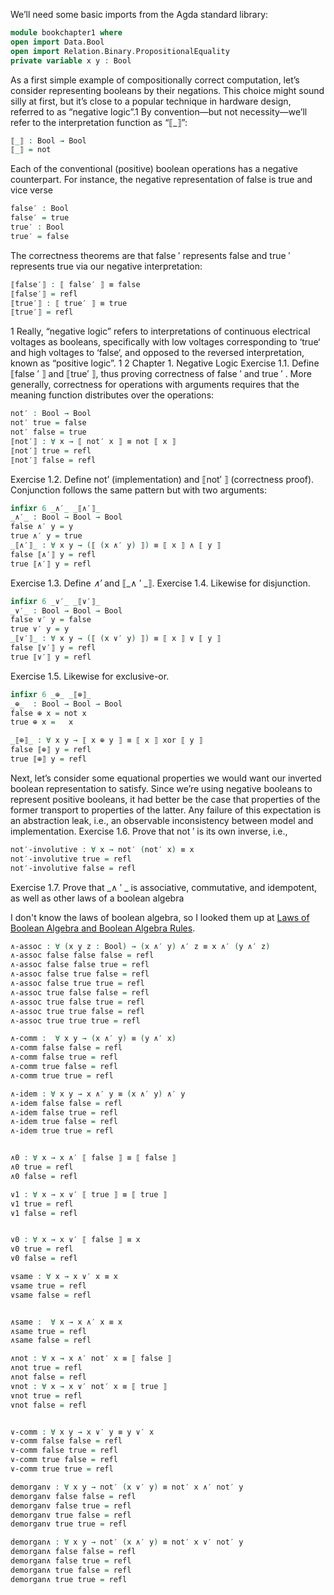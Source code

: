 We’ll need some basic imports from the Agda standard library:
```agda
module bookchapter1 where
open import Data.Bool
open import Relation.Binary.PropositionalEquality
private variable x y : Bool
```
As a first simple example of compositionally correct computation, let’s consider
representing booleans by their negations. This choice might sound silly at first, but it’s
close to a popular technique in hardware design, referred to as “negative logic”.1 By
convention—but not necessity—we’ll refer to the interpretation function as “⟦_⟧”:
```agda
⟦_⟧ : Bool → Bool
⟦_⟧ = not
```
Each of the conventional (positive) boolean operations has a negative counterpart.
For instance, the negative representation of false is true and vice verse
```agda
false′ : Bool
false′ = true
true′ : Bool
true′ = false
```
The correctness theorems are that false ′ represents false and true ′ represents true via
our negative interpretation:
```agda
⟦false′⟧ : ⟦ false′ ⟧ ≡ false
⟦false′⟧ = refl
⟦true′⟧ : ⟦ true′ ⟧ ≡ true
⟦true′⟧ = refl
```
1 Really, “negative logic” refers to interpretations of continuous electrical voltages as booleans,
specifically with low voltages corresponding to ‘true‘ and high voltages to ‘false‘, and opposed to the
reversed interpretation, known as “positive logic”.
1
2 Chapter 1. Negative Logic
Exercise 1.1. Define ⟦false ′ ⟧ and ⟦true′ ⟧, thus proving correctness of false ′ and true ′ .
More generally, correctness for operations with arguments requires that the meaning
function distributes over the operations:
```agda
not′ : Bool → Bool
not′ true = false
not′ false = true
⟦not′⟧ : ∀ x → ⟦ not′ x ⟧ ≡ not ⟦ x ⟧
⟦not′⟧ true = refl
⟦not′⟧ false = refl
```
Exercise 1.2. Define not’ (implementation) and ⟦not′ ⟧ (correctness proof).
Conjunction follows the same pattern but with two arguments:
```agda
infixr 6 _∧′_ _⟦∧′⟧_
_∧′_ : Bool → Bool → Bool
false ∧′ y = y
true ∧′ y = true
_⟦∧′⟧_ : ∀ x y → (⟦ (x ∧′ y) ⟧) ≡ ⟦ x ⟧ ∧ ⟦ y ⟧
false ⟦∧′⟧ y = refl
true ⟦∧′⟧ y = refl
```
Exercise 1.3. Define _∧′_ and ⟦_∧ ′ _⟧.
Exercise 1.4. Likewise for disjunction.
```agda
infixr 6 _∨′_ _⟦∨′⟧_
_∨′_ : Bool → Bool → Bool
false ∨′ y = false
true ∨′ y = y
_⟦∨′⟧_ : ∀ x y → (⟦ (x ∨′ y) ⟧) ≡ ⟦ x ⟧ ∨ ⟦ y ⟧
false ⟦∨′⟧ y = refl
true ⟦∨′⟧ y = refl
```
Exercise 1.5. Likewise for exclusive-or.
```agda
infixr 6 _⊕_ _⟦⊕⟧_
_⊕_  : Bool → Bool → Bool
false ⊕ x = not x
true ⊕ x =   x

_⟦⊕⟧_ : ∀ x y → ⟦ x ⊕ y ⟧ ≡ ⟦ x ⟧ xor ⟦ y ⟧
false ⟦⊕⟧ y = refl
true ⟦⊕⟧ y = refl
```
Next, let’s consider some equational properties we would want our inverted boolean
representation to satisfy. Since we’re using negative booleans to represent positive
booleans, it had better be the case that properties of the former transport to properties
of the latter. Any failure of this expectation is an abstraction leak, i.e., an observable
inconsistency between model and implementation.
Exercise 1.6. Prove that not ′ is its own inverse, i.e.,
```agda
not′-involutive : ∀ x → not′ (not′ x) ≡ x
not′-involutive true = refl
not′-involutive false = refl
```
Exercise 1.7. Prove that _∧ ′ _ is associative, commutative, and idempotent, as well
as other laws of a boolean algebra

I don't know the laws of boolean algebra, so I looked them up at
[Laws of Boolean Algebra and Boolean Algebra Rules](https://www.electronics-tutorials.ws/boolean/bool_6.html).

```agda
∧-assoc : ∀ (x y z : Bool) → (x ∧′ y) ∧′ z ≡ x ∧′ (y ∧′ z)
∧-assoc false false false = refl
∧-assoc false false true = refl
∧-assoc false true false = refl
∧-assoc false true true = refl
∧-assoc true false false = refl
∧-assoc true false true = refl
∧-assoc true true false = refl
∧-assoc true true true = refl

∧-comm :  ∀ x y → (x ∧′ y) ≡ (y ∧′ x)
∧-comm false false = refl
∧-comm false true = refl
∧-comm true false = refl
∧-comm true true = refl

∧-idem : ∀ x y → x ∧′ y ≡ (x ∧′ y) ∧′ y
∧-idem false false = refl
∧-idem false true = refl
∧-idem true false = refl
∧-idem true true = refl


∧0 : ∀ x → x ∧′ ⟦ false ⟧ ≡ ⟦ false ⟧
∧0 true = refl
∧0 false = refl

∨1 : ∀ x → x ∨′ ⟦ true ⟧ ≡ ⟦ true ⟧
∨1 true = refl
∨1 false = refl


∨0 : ∀ x → x ∨′ ⟦ false ⟧ ≡ x
∨0 true = refl
∨0 false = refl

∨same : ∀ x → x ∨′ x ≡ x
∨same true = refl
∨same false = refl


∧same :  ∀ x → x ∧′ x ≡ x
∧same true = refl
∧same false = refl

∧not : ∀ x → x ∧′ not′ x ≡ ⟦ false ⟧
∧not true = refl
∧not false = refl
∨not : ∀ x → x ∨′ not′ x ≡ ⟦ true ⟧
∨not true = refl
∨not false = refl


∨-comm : ∀ x y → x ∨′ y ≡ y ∨′ x
∨-comm false false = refl
∨-comm false true = refl
∨-comm true false = refl
∨-comm true true = refl

demorgan∨ : ∀ x y → not′ (x ∨′ y) ≡ not′ x ∧′ not′ y
demorgan∨ false false = refl
demorgan∨ false true = refl
demorgan∨ true false = refl
demorgan∨ true true = refl

demorgan∧ : ∀ x y → not′ (x ∧′ y) ≡ not′ x ∨′ not′ y
demorgan∧ false false = refl
demorgan∧ false true = refl
demorgan∧ true false = refl
demorgan∧ true true = refl
```
